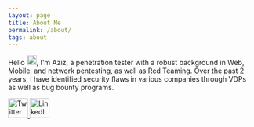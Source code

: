 ```yaml
---
layout: page
title: About Me
permalink: /about/
tags: about
---
```


Hello <img src="https://i.imgur.com/fZPfuNV.gif" width="20px">, I'm Aziz, a penetration tester with a robust background in Web, Mobile, and network pentesting, as well as Red Teaming. Over the past 2 years, I have identified security flaws in various companies through VDPs as well as bug bounty programs.



  <a href="https://twitter.com/nxtexploit">
    <img src="https://img.icons8.com/3d-fluency/94/twitter-circled.png" alt="Twitter" width=40>
  </a>

  <a href="https://linkedin.com/in/nxtexploit">
    <img src="https://img.icons8.com/3d-fluency/94/linkedin.png" alt="LinkedIn" width=40>
  </a>
  


